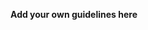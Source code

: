**Add your own guidelines here**
<!--

System Guidelines

Use this file to provide the AI with rules and guidelines you want it to follow.
This template outlines a few examples of things you can add. You can add your own sections and format it to suit your needs

TIP: More context isn't always better. It can confuse the LLM. Try and add the most important rules you need

# General guidelines

Any general rules you want the AI to follow.
For example:

* Only use absolute positioning when necessary. Opt for responsive and well structured layouts that use flexbox and grid by default
* Refactor code as you go to keep code clean
* Keep file sizes small and put helper functions and components in their own files.

--------------

# Design system guidelines
## Solv Solutions Micro-Apps

### Unified Design Style Guide

---

### 1. Core Principles

* **All-in-One Screen:** UI fits within a single viewport wherever possible—minimal vertical scrolling.
* **High-Contrast Outlines:** Every component is defined by a solid 2 px outline (black on light backgrounds, white on dark) for clear separation.
* **Fluid & Responsive:** Layout adapts dynamically to window size—components resize, reflow, and reorder to maintain clarity and spacing without breaking the “one screen” rule.
* **Minimalist & Friendly:** Black & white base with three deep pastel accents; generous white space; rounded corners; simple icons.

---

### 2. Color Palette

| Role                    | Color                            | Usage                           |
| ----------------------- | -------------------------------- | ------------------------------- |
| Primary Text / Outlines | **Black** <br> `#000000`         | Text, component borders, icons  |
| Background              | **White** <br> `#FFFFFF`         | Page background, containers     |
| Accent 1 (Teal)         | `#4FB3A6`                        | Primary buttons, focus outlines |
| Accent 2 (Coral)        | `#F29E8E`                        | Secondary buttons, highlights   |
| Accent 3 (Lavender)     | `#C5A3E0`                        | Informational badges, dividers  |
| Dark Mode Inversion     | Black bg / White text & outlines | Alternate section styling       |

---

### 3. Typography

| Style | Size  | Line-Height | Weight | Usage                     |
| ----- | ----- | ----------- | ------ | ------------------------- |
| H1    | 28 px | 36 px       | 600    | Section titles            |
| H2    | 20 px | 28 px       | 600    | Sub-section headings      |
| Body  | 16 px | 24 px       | 400    | Form labels, instructions |
| Small | 14 px | 20 px       | 400    | Helper text, footnotes    |

**Font Family:** Inter (or Helvetica Neue).
**Contrast:** All text must meet WCAG AA (4.5:1) against its background.

---

### 4. Layout & Spacing

* **Grid System:**

  * Use CSS Grid with `grid-template-columns: repeat(auto-fit, minmax(300px, 1fr));` for main panels.
  * 16 px gutters horizontally and vertically.

* **Padding / Margin:**

  * Containers: 24 px inside.
  * Between components: 16 px.

* **Border-Radius:** 8 px for all cards, inputs, and buttons.

* **Fluid Sizing:**

  * Use percentages or `minmax()` for widths.
  * For smaller screens (<640 px), switch to a single-column stack; for medium screens (641–1024 px), two columns; above 1024 px, three columns if needed.

---

### 5. Components

#### a) Cards & Panels

* **Outline:** 2 px solid black (or white on dark).
* **Background:** White.
* **Title Bar:** Icon + title in accent color; 16 px top padding.
* **Content Area:** 16 px padding; form fields arranged compactly.

#### b) Form Inputs

* **Base:** White fill, 2 px black outline, 8 px rounded corners.
* **Focus:** Outline changes to Accent 1 (Teal).
* **Placeholder Text:** Body style, 70% opacity.

#### c) Buttons

* **Primary:** Accent 1 background, white text, no outline; 8 px vertical / 16 px horizontal padding.
* **Secondary:** Transparent background, 2 px accent 2 outline, black text.
* **Hover/Focus:** Darken fill by 10% or change outline to accent highlight.

#### d) Icons & Progress

* **Emojis:** Use emojis for all icons throughout the application for consistency and accessibility.
* **Common Icons:**
  - Cut Jobs: ✂️ (scissors)
  - Inventory: 📦 (package)
  - View/Eye: 👁️ (eye)
  - Back/Navigation: ⬅️ (left arrow)
  - Success/Complete: ✅ (check mark)
  - Warning/Alert: ⚠️ (warning)
  - Cancel/Close: ❌ (cross mark)
  - Search: 🔍 (magnifying glass)
  - Add/Plus: ➕ (plus)
  - Print: 🖨️ (printer)
  - Email/Send: ✉️ (envelope)
  - Money/Cost: 💲 (dollar sign)
  - Lock/Secure: 🔒 (lock)
  - Time/Clock: 🕐 (clock)
  - Edit: ✏️ (pencil)
  - Shopping: 🛒 (shopping cart)
  - Demo/Power: ⚡ (lightning bolt)
* **Sizing:** Use text size classes (text-sm, text-lg, text-3xl) to control emoji size.
* **Color:** Apply text color classes to emojis when needed for state indication.

#### e) Feedback & Status

* **Success/Info:** Pastel Teal background with black text and 2 px black outline.
* **Warning:** Pastel Coral with black outline.
* **Disabled:** 50% opacity on text and outline.

---

### 6. Responsive Behavior

| Breakpoint        | Layout                                                                 |
| ----------------- | ---------------------------------------------------------------------- |
| **< 640 px**      | Single-column vertical stack                                           |
| **640 – 1024 px** | Two columns (e.g., Photos + Details on top; Generator + Preview below) |
| **> 1024 px**     | Three-column grid for wide screens                                     |

* **Dynamic resizing:**

  * Font sizes scale slightly using `clamp()` (e.g. `font-size: clamp(14px, 1.5vw, 18px)` for body).
  * Buttons and inputs use `max-width: 100%` so they shrink gracefully.

* **No Scroll Overflow:**

  * Panels use internal scroll only if content exceeds their fixed height.
  * Overall page height fits the viewport; collapse non-essential sections or use accordions if content grows.

---

### 7. Implementation Tips

* **CSS Variables:** Define colors, spacing, and typography as `--color-primary`, `--spacing-unit`, `--font-body` for consistency.
* **Utility Classes:** Use a helper library (e.g. Tailwind) or custom classes for `p-4`, `m-2`, `rounded-lg`, `border-2`, etc.
* **Component Library:** Create reusable Figma components for cards, inputs, buttons, and titles—apply the style tokens above.
* **Testing:** Preview at multiple window widths to ensure the “one-screen” goal holds. Use browser devtools to simulate different devices.

---


-->
